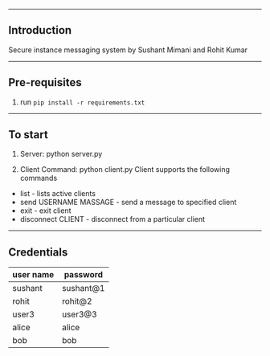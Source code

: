 ------------
Introduction    
------------

Secure instance messaging system by Sushant Mimani and Rohit Kumar

-----
Pre-requisites
-----

1. run `pip install -r requirements.txt`

---------
To start
---------

1. Server:
python server.py

2. Client Command:
python client.py
Client supports the following commands
*   list - lists active clients
*   send USERNAME MASSAGE - send a message to specified client
*   exit - exit client
*   disconnect CLIENT - disconnect from a particular client 


----------------
Credentials
----------------
user name | password
--------- | ---------
sushant   | sushant@1
rohit     | rohit@2
user3     | user3@3
alice     | alice
bob       | bob
